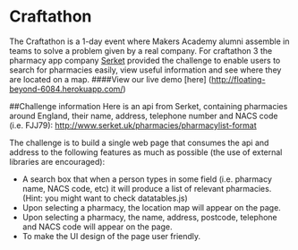 # Craftathon
The Craftathon is a 1-day event where Makers Academy alumni assemble in teams to solve a problem
given by a real company. For craftathon 3 the pharmacy app company [Serket](http://www.serket.uk/) provided the challenge to enable users to search for pharmacies easily, view useful information and see where they are located on a map.
####View our live demo [here] (http://floating-beyond-6084.herokuapp.com/)

##Challenge information
Here is an api from Serket, containing pharmacies around England, their name, address, telephone number and NACS code (i.e. FJJ79): http://www.serket.uk/pharmacies/pharmacylist-format

The challenge is to build a single web page that consumes the api and address to the following features as much as possible (the use of external libraries are encouraged):

* A search box that when a person types in some field (i.e. pharmacy name, NACS code, etc) it will produce a list of relevant pharmacies. (Hint: you might want to check datatables.js)
* Upon selecting a pharmacy, the location map will appear on the page.
* Upon selecting a pharmacy, the name, address, postcode, telephone and NACS code will appear on the page.
* To make the UI design of the page user friendly.
